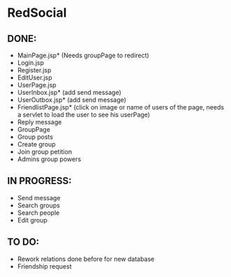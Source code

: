 # RedSocial
DONE:
-
- MainPage.jsp* (Needs groupPage to redirect)
- Login.jsp
- Register.jsp
- EditUser.jsp
- UserPage.jsp
- UserInbox.jsp* (add send message)
- UserOutbox.jsp* (add send message)
- FriendlistPage.jsp* (click on image or name of users of the page, needs a servlet to load the user to see his userPage)
- Reply message
- GroupPage
- Group posts
- Create group
- Join group petition
- Admins group powers

IN PROGRESS:
-
- Send message
- Search groups
- Search people
- Edit group

TO DO:
-
- Rework relations done before for new database
- Friendship request
